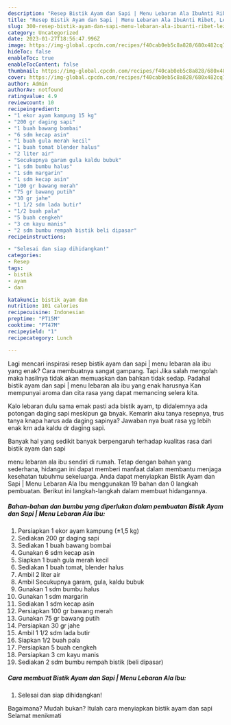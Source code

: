 ```yaml
---
description: "Resep Bistik Ayam dan Sapi | Menu Lebaran Ala IbuAnti Ribet, Lezat Sekali"
title: "Resep Bistik Ayam dan Sapi | Menu Lebaran Ala IbuAnti Ribet, Lezat Sekali"
slug: 300-resep-bistik-ayam-dan-sapi-menu-lebaran-ala-ibuanti-ribet-lezat-sekali
category: Uncategorized
date: 2023-01-27T18:56:47.996Z
image: https://img-global.cpcdn.com/recipes/f40cab0eb5c8a828/680x482cq70/bistik-ayam-dan-sapi-menu-lebaran-ala-ibu-foto-resep-utama.jpg
hideToc: false
enableToc: true
enableTocContent: false
thumbnail: https://img-global.cpcdn.com/recipes/f40cab0eb5c8a828/680x482cq70/bistik-ayam-dan-sapi-menu-lebaran-ala-ibu-foto-resep-utama.jpg
cover: https://img-global.cpcdn.com/recipes/f40cab0eb5c8a828/680x482cq70/bistik-ayam-dan-sapi-menu-lebaran-ala-ibu-foto-resep-utama.jpg
author: Admin
authorAv: notfound
ratingvalue: 4.9
reviewcount: 10
recipeingredient:
- "1 ekor ayam kampung 15 kg"
- "200 gr daging sapi"
- "1 buah bawang bombai"
- "6 sdm kecap asin"
- "1 buah gula merah kecil"
- "1 buah tomat blender halus"
- "2 liter air"
- "Secukupnya garam gula kaldu bubuk"
- "1 sdm bumbu halus"
- "1 sdm margarin"
- "1 sdm kecap asin"
- "100 gr bawang merah"
- "75 gr bawang putih"
- "30 gr jahe"
- "1 1/2 sdm lada butir"
- "1/2 buah pala"
- "5 buah cengkeh"
- "3 cm kayu manis"
- "2 sdm bumbu rempah bistik beli dipasar"
recipeinstructions:

- "Selesai dan siap dihidangkan!"
categories:
- Resep
tags:
- bistik
- ayam
- dan

katakunci: bistik ayam dan 
nutrition: 101 calories
recipecuisine: Indonesian
preptime: "PT15M"
cooktime: "PT47M"
recipeyield: "1"
recipecategory: Lunch

---
```



Lagi mencari inspirasi resep bistik ayam dan sapi | menu lebaran ala ibu yang enak? Cara membuatnya sangat gampang. Tapi Jika salah mengolah maka hasilnya tidak akan memuaskan dan bahkan tidak sedap. Padahal bistik ayam dan sapi | menu lebaran ala ibu yang enak harusnya Kan mempunyai aroma dan cita rasa yang dapat memancing selera kita.


Kalo lebaran dulu sama emak pasti ada bistik ayam, tp didalemnya ada potongan daging sapi meskipun ga bnyak. Kemarin aku tanya resepnya, trus tanya knapa harus ada daging sapinya? Jawaban nya buat rasa yg lebih enak krn ada kaldu dr daging sapi.

Banyak hal yang sedikit banyak berpengaruh terhadap kualitas rasa dari bistik ayam dan sapi 

 menu lebaran ala ibu sendiri di rumah. Tetap dengan bahan yang sederhana, hidangan ini dapat memberi manfaat dalam membantu menjaga kesehatan tubuhmu sekeluarga. Anda dapat menyiapkan Bistik Ayam dan Sapi | Menu Lebaran Ala Ibu menggunakan 19 bahan dan 0 langkah pembuatan. Berikut ini langkah-langkah dalam membuat hidangannya.

<!--inarticleads1-->

##### Bahan-bahan dan bumbu yang diperlukan dalam pembuatan Bistik Ayam dan Sapi | Menu Lebaran Ala Ibu:

1. Persiapkan 1 ekor ayam kampung (±1,5 kg)
1. Sediakan 200 gr daging sapi
1. Sediakan 1 buah bawang bombai
1. Gunakan 6 sdm kecap asin
1. Siapkan 1 buah gula merah kecil
1. Sediakan 1 buah tomat, blender halus
1. Ambil 2 liter air
1. Ambil Secukupnya garam, gula, kaldu bubuk
1. Gunakan 1 sdm bumbu halus
1. Gunakan 1 sdm margarin
1. Sediakan 1 sdm kecap asin
1. Persiapkan 100 gr bawang merah
1. Gunakan 75 gr bawang putih
1. Persiapkan 30 gr jahe
1. Ambil 1 1/2 sdm lada butir
1. Siapkan 1/2 buah pala
1. Persiapkan 5 buah cengkeh
1. Persiapkan 3 cm kayu manis
1. Sediakan 2 sdm bumbu rempah bistik (beli dipasar)




<!--inarticleads2-->

##### Cara membuat Bistik Ayam dan Sapi | Menu Lebaran Ala Ibu:


1. Selesai dan siap dihidangkan!



Bagaimana? Mudah bukan? Itulah cara menyiapkan bistik ayam dan sapi  Selamat menikmati
